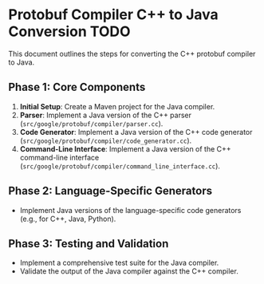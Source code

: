 # Protobuf Compiler C++ to Java Conversion TODO

This document outlines the steps for converting the C++ protobuf compiler to Java.

## Phase 1: Core Components

1.  **Initial Setup**: Create a Maven project for the Java compiler.
2.  **Parser**: Implement a Java version of the C++ parser (`src/google/protobuf/compiler/parser.cc`).
3.  **Code Generator**: Implement a Java version of the C++ code generator (`src/google/protobuf/compiler/code_generator.cc`).
4.  **Command-Line Interface**: Implement a Java version of the C++ command-line interface (`src/google/protobuf/compiler/command_line_interface.cc`).

## Phase 2: Language-Specific Generators

- Implement Java versions of the language-specific code generators (e.g., for C++, Java, Python).

## Phase 3: Testing and Validation

- Implement a comprehensive test suite for the Java compiler.
- Validate the output of the Java compiler against the C++ compiler.
